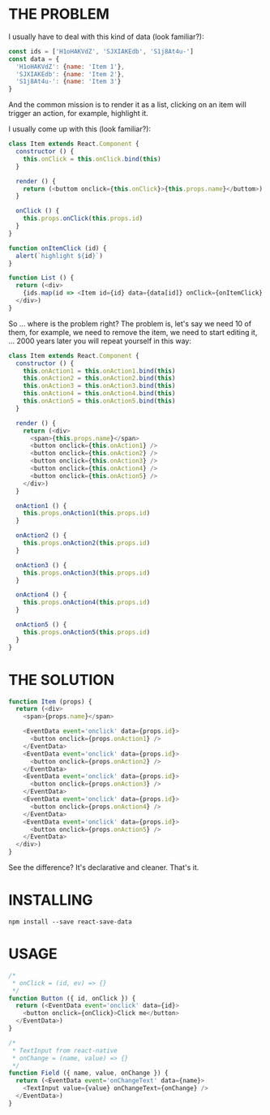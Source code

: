 THE PROBLEM
===========

I usually have to deal with this kind of data (look familiar?):

```js
const ids = ['H1oHAKVdZ', 'SJXIAKEdb', 'S1j8At4u-']
const data = {
  'H1oHAKVdZ': {name: 'Item 1'},
  'SJXIAKEdb': {name: 'Item 2'},
  'S1j8At4u-': {name: 'Item 3'}
}
```

And the common mission is to render it as a list, clicking on an item will trigger an action, for example, highlight it.

I usually come up with this (look familiar?):


```js
class Item extends React.Component {
  constructor () {
    this.onClick = this.onClick.bind(this)
  }

  render () {
    return (<buttom onclick={this.onClick}>{this.props.name}</buttom>)
  }

  onClick () {
    this.props.onClick(this.props.id)
  }
}

function onItemClick (id) {
  alert(`highlight ${id}`)
}

function List () {
  return (<div>
    {ids.map(id => <Item id={id} data={data[id]} onClick={onItemClick} />)}
  </div>)
}
```

So ... where is the problem right? The problem is, let's say we need 10 of them, for example, we need to remove the item, we need to start editing it, ... 2000 years later you will repeat yourself in this way:

```js
class Item extends React.Component {
  constructor () {
    this.onAction1 = this.onAction1.bind(this)
    this.onAction2 = this.onAction2.bind(this)
    this.onAction3 = this.onAction3.bind(this)
    this.onAction4 = this.onAction4.bind(this)
    this.onAction5 = this.onAction5.bind(this)
  }

  render () {
    return (<div>
      <span>{this.props.name}</span>
      <button onclick={this.onAction1} />
      <button onclick={this.onAction2} />
      <button onclick={this.onAction3} />
      <button onclick={this.onAction4} />
      <button onclick={this.onAction5} />
    </div>)
  }

  onAction1 () {
    this.props.onAction1(this.props.id)
  }

  onAction2 () {
    this.props.onAction2(this.props.id)
  }

  onAction3 () {
    this.props.onAction3(this.props.id)
  }

  onAction4 () {
    this.props.onAction4(this.props.id)
  }

  onAction5 () {
    this.props.onAction5(this.props.id)
  }
}
```

THE SOLUTION
============

```js
function Item (props) {
  return (<div>
    <span>{props.name}</span>

    <EventData event='onclick' data={props.id}>
      <button onclick={props.onAction1} />
    </EventData>
    <EventData event='onclick' data={props.id}>
      <button onclick={props.onAction2} />
    </EventData>
    <EventData event='onclick' data={props.id}>
      <button onclick={props.onAction3} />
    </EventData>
    <EventData event='onclick' data={props.id}>
      <button onclick={props.onAction4} />
    </EventData>
    <EventData event='onclick' data={props.id}>
      <button onclick={props.onAction5} />
    </EventData>
  </div>)
}
```

See the difference? It's declarative and cleaner. That's it.


INSTALLING
==========

```
npm install --save react-save-data
```

USAGE
=====

```js
/*
 * onClick = (id, ev) => {}
 */
function Button ({ id, onClick }) {
  return (<EventData event='onclick' data={id}>
    <button onclick={onClick}>Click me</button>
  </EventData>)
}

/*
 * TextInput from react-native
 * onChange = (name, value) => {}
 */
function Field ({ name, value, onChange }) {
  return (<EventData event='onChangeText' data={name}>
    <TextInput value={value} onChangeText={onChange} />
  </EventData>)
}
```
